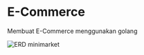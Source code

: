 # E-Commerce

Membuat E-Commerce menggunakan golang 

![ERD minimarket](https://github.com/ArdiSasongko/basic_store/assets/63091744/7e536165-5134-48ad-910f-e7babbddee82)
